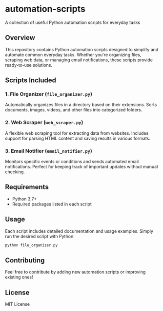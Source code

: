 # automation-scripts

A collection of useful Python automation scripts for everyday tasks

## Overview

This repository contains Python automation scripts designed to simplify and automate common everyday tasks. Whether you're organizing files, scraping web data, or managing email notifications, these scripts provide ready-to-use solutions.

## Scripts Included

### 1. File Organizer (`file_organizer.py`)
Automatically organizes files in a directory based on their extensions. Sorts documents, images, videos, and other files into categorized folders.

### 2. Web Scraper (`web_scraper.py`)
A flexible web scraping tool for extracting data from websites. Includes support for parsing HTML content and saving results in various formats.

### 3. Email Notifier (`email_notifier.py`)
Monitors specific events or conditions and sends automated email notifications. Perfect for keeping track of important updates without manual checking.

## Requirements

- Python 3.7+
- Required packages listed in each script

## Usage

Each script includes detailed documentation and usage examples. Simply run the desired script with Python:

```bash
python file_organizer.py
```

## Contributing

Feel free to contribute by adding new automation scripts or improving existing ones!

## License

MIT License
